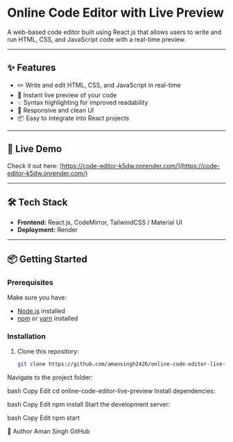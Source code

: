 # Online Code Editor with Live Preview

A web-based code editor built using React.js that allows users to write and run HTML, CSS, and JavaScript code with a real-time preview.

---

## ✨ Features

- ✏️ Write and edit HTML, CSS, and JavaScript in real-time
- 🚀 Instant live preview of your code
- 💡 Syntax highlighting for improved readability
- 🎨 Responsive and clean UI
- 📦 Easy to integrate into React projects

---

## 🚀 Live Demo

Check it out here: [https://code-editor-k5dw.onrender.com/](https://code-editor-k5dw.onrender.com/)

---

## 🛠 Tech Stack

- **Frontend:** React.js, CodeMirror, TailwindCSS / Material UI
- **Deployment:** Render

---

## 📦 Getting Started

### Prerequisites
Make sure you have:
- [Node.js](https://nodejs.org/) installed
- [npm](https://www.npmjs.com/) or [yarn](https://yarnpkg.com/) installed

### Installation

1. Clone this repository:
   ```bash
   git clone https://github.com/amansingh2426/online-code-editor-live-preview.git
Navigate to the project folder:

bash
Copy
Edit
cd online-code-editor-live-preview
Install dependencies:

bash
Copy
Edit
npm install
Start the development server:

bash
Copy
Edit
npm start



👤 Author
Aman Singh
GitHub
